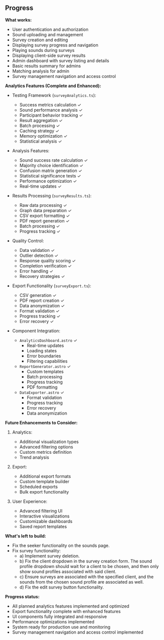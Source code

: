 ## Progress

**What works:**

- User authentication and authorization
- Sound uploading and management
- Survey creation and editing
- Displaying survey progress and navigation
- Playing sounds during surveys
- Displaying client-side survey results
- Admin dashboard with survey listing and details
- Basic results summary for admins
- Matching analysis for admin
- Survey management navigation and access control

**Analytics Features (Complete and Enhanced):**
- Testing Framework (`surveyAnalytics.ts`):
  - Success metrics calculation ✓
  - Sound performance analysis ✓
  - Participant behavior tracking ✓
  - Result aggregation ✓
  - Batch processing ✓
  - Caching strategy ✓
  - Memory optimization ✓
  - Statistical analysis ✓

- Analysis Features:
  - Sound success rate calculation ✓
  - Majority choice identification ✓
  - Confusion matrix generation ✓
  - Statistical significance tests ✓
  - Performance optimization ✓
  - Real-time updates ✓

- Results Processing (`surveyResults.ts`):
  - Raw data processing ✓
  - Graph data preparation ✓
  - CSV export formatting ✓
  - PDF report generation ✓
  - Batch processing ✓
  - Progress tracking ✓

- Quality Control:
  - Data validation ✓
  - Outlier detection ✓
  - Response quality scoring ✓
  - Completion verification ✓
  - Error handling ✓
  - Recovery strategies ✓

- Export Functionality (`surveyExport.ts`):
  - CSV generation ✓
  - PDF report creation ✓
  - Data anonymization ✓
  - Format validation ✓
  - Progress tracking ✓
  - Error recovery ✓

- Component Integration:
  - `AnalyticsDashboard.astro` ✓
    - Real-time updates
    - Loading states
    - Error boundaries
    - Filtering capabilities
  - `ReportGenerator.astro` ✓
    - Custom templates
    - Batch processing
    - Progress tracking
    - PDF formatting
  - `DataExporter.astro` ✓
    - Format validation
    - Progress tracking
    - Error recovery
    - Data anonymization

**Future Enhancements to Consider:**

1. Analytics:
   - Additional visualization types
   - Advanced filtering options
   - Custom metrics definition
   - Trend analysis

2. Export:
   - Additional export formats
   - Custom template builder
   - Scheduled exports
   - Bulk export functionality

3. User Experience:
   - Advanced filtering UI
   - Interactive visualizations
   - Customizable dashboards
   - Saved report templates

**What's left to build:**
- Fix the seeker functionality on the sounds page.
- Fix survey functionality:
  - a) Implement survey deletion.
  - b) Fix the client dropdown in the survey creation form. The sound profile dropdown should wait for a client to be chosen, and then only show sound profiles associated with said client.
  - c) Ensure surveys are associated with the specified client, and the sounds from the chosen sound profile are associated as well.
  - d) Fix the edit survey button functionality.

**Progress status:**
- All planned analytics features implemented and optimized
- Export functionality complete with enhanced features
- UI components fully integrated and responsive
- Performance optimizations implemented
- System ready for production use and monitoring
- Survey management navigation and access control implemented